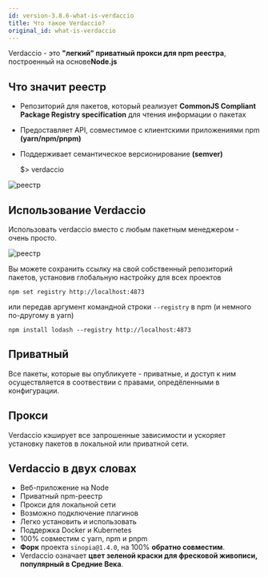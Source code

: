 ```yaml
---
id: version-3.8.6-what-is-verdaccio
title: Что такое Verdaccio?
original_id: what-is-verdaccio
---
```


Verdaccio - это **"легкий" приватный прокси для npm реестра**, построенный на основе**Node.js**

## Что значит реестр

* Репозиторий для пакетов, который реализует **CommonJS Compliant Package Registry specification** для чтения информации о пакетах
* Предоставляет API, совместимое с клиентскими приложениями npm **(yarn/npm/pnpm)**
* Поддерживает семантическое версионирование **(semver)**

    $> verdaccio
    

![реестр](/svg/verdaccio_server.gif)

## Использование Verdaccio

Использовать verdaccio вместо с любым пакетным менеджером - очень просто.

![реестр](/svg/npm_install.gif)

Вы можете сохранить ссылку на свой собственный репозиторий пакетов, установив глобальную настройку для всех проектов

    npm set registry http://localhost:4873
    

или передав аргумент командной строки `--registry` в npm (и немного по-другому в yarn)

    npm install lodash --registry http://localhost:4873
    

## Приватный

Все пакеты, которые вы опубликуете - приватные, и доступ к ним осуществляется в соотвествии с правами, опредёленными в конфигурации.

## Прокси

Verdaccio кэширует все запрошенные зависимости и ускоряет установку пакетов в локальной или приватной сети.

## Verdaccio в двух словах

* Веб-приложение на Node
* Приватный npm-реестр
* Прокси для локальной сети
* Возможно подключение плагинов
* Легко установить и использовать
* Поддержка Docker и Kubernetes
* 100% совместим с yarn, npm и pnpm
* **Форк** проекта `sinopia@1.4.0`, на 100% **обратно совместим**.
* Verdaccio означает **цвет зеленой краски для фресковой живописи, популярный в Средние Века**.